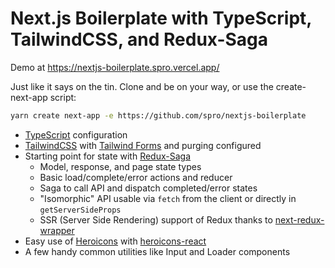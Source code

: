 # Next.js Boilerplate with TypeScript, TailwindCSS, and Redux-Saga

Demo at https://nextjs-boilerplate.spro.vercel.app/

Just like it says on the tin. Clone and be on your way, or use the create-next-app script:

```bash
yarn create next-app -e https://github.com/spro/nextjs-boilerplate
```

* [TypeScript](https://www.typescriptlang.org/) configuration
* [TailwindCSS](https://tailwindcss.com/) with [Tailwind Forms](https://github.com/tailwindlabs/tailwindcss-forms) and purging configured
* Starting point for state with [Redux-Saga](https://redux-saga.js.org/)
    * Model, response, and page state types
    * Basic load/complete/error actions and reducer
    * Saga to call API and dispatch completed/error states
    * "Isomorphic" API usable via `fetch` from the client or directly in `getServerSideProps`
    * SSR (Server Side Rendering) support of Redux thanks to [next-redux-wrapper](https://github.com/kirill-konshin/next-redux-wrapper)
* Easy use of [Heroicons](https://heroicons.com/) with [heroicons-react](https://github.com/impulse/heroicons-react)
* A few handy common utilities like Input and Loader components
